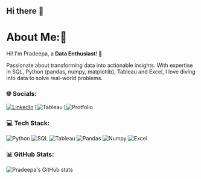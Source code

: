 ## Hi there 👋

# About Me:👩
Hi! I'm Pradeepa, a **Data Enthusiast**! 🚀

Passionate about transforming data into actionable insights. With expertise in SQL, Python (pandas, numpy, matplotlib), Tableau and Excel, I love diving into data to solve real-world problems.

### 🌐 Socials:
[![LinkedIn](https://img.shields.io/badge/LinkedIn-blue?logo=linkedin&logoColor=white)](https://linkedin.com/in/your-profile)
[![Tableau](https://public.tableau.com/app/profile/pradeepa.raja7155/vizzes)
[![Protfolio](https://www.datascienceportfol.io/dashboard)

### 💻 Tech Stack:
![Python](https://img.shields.io/badge/python-%2314354C.svg?style=for-the-badge&logo=python&logoColor=white)
![SQL](https://img.shields.io/badge/SQL-%23E34F26.svg?style=for-the-badge&logo=sql&logoColor=white)
![Tableau](https://img.shields.io/badge/Tableau-E97627?style=for-the-badge&logo=Tableau&logoColor=white)
![Pandas](https://img.shields.io/badge/pandas-%23150458.svg?style=for-the-badge&logo=pandas&logoColor=white)
![Numpy](https://img.shields.io/badge/numpy-%23013243.svg?style=for-the-badge&logo=numpy&logoColor=white)
![Excel](https://img.shields.io/badge/Microsoft_Excel-217346?style=for-the-badge&logo=microsoft-excel&logoColor=white)

### 📊 GitHub Stats:
![Pradeepa's GitHub stats](https://github-readme-stats.vercel.app/api?username=pradeeparaja&theme=dark&show_icons=true)



